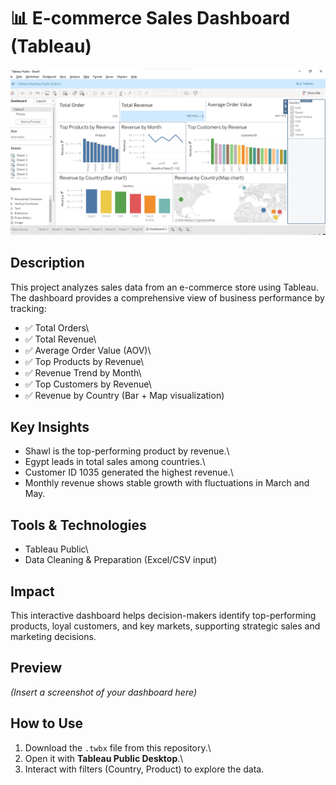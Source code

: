 # 📊 E-commerce Sales Dashboard (Tableau)
![Dashboard Screenshot](Screenshot.png)
## Description

This project analyzes sales data from an e-commerce store using
Tableau.\
The dashboard provides a comprehensive view of business performance by
tracking:

-   ✅ Total Orders\
-   ✅ Total Revenue\
-   ✅ Average Order Value (AOV)\
-   ✅ Top Products by Revenue\
-   ✅ Revenue Trend by Month\
-   ✅ Top Customers by Revenue\
-   ✅ Revenue by Country (Bar + Map visualization)

## Key Insights

-   Shawl is the top-performing product by revenue.\
-   Egypt leads in total sales among countries.\
-   Customer ID 1035 generated the highest revenue.\
-   Monthly revenue shows stable growth with fluctuations in March and
    May.

## Tools & Technologies

-   Tableau Public\
-   Data Cleaning & Preparation (Excel/CSV input)

## Impact

This interactive dashboard helps decision-makers identify top-performing
products, loyal customers, and key markets, supporting strategic sales
and marketing decisions.

## Preview

*(Insert a screenshot of your dashboard here)*

## How to Use

1.  Download the `.twbx` file from this repository.\
2.  Open it with **Tableau Public Desktop**.\
3.  Interact with filters (Country, Product) to explore the data.
